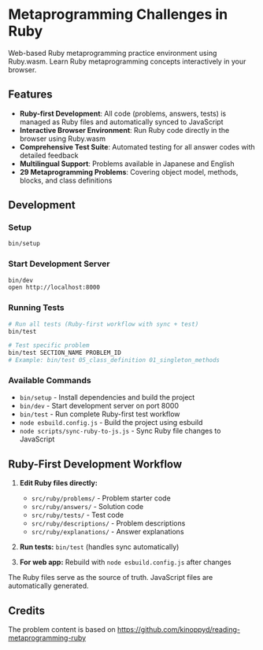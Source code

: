 # Metaprogramming Challenges in Ruby

Web-based Ruby metaprogramming practice environment using Ruby.wasm. Learn Ruby metaprogramming concepts interactively in your browser.

## Features

- **Ruby-first Development**: All code (problems, answers, tests) is managed as Ruby files and automatically synced to JavaScript
- **Interactive Browser Environment**: Run Ruby code directly in the browser using Ruby.wasm
- **Comprehensive Test Suite**: Automated testing for all answer codes with detailed feedback
- **Multilingual Support**: Problems available in Japanese and English
- **29 Metaprogramming Problems**: Covering object model, methods, blocks, and class definitions

## Development

### Setup

```sh
bin/setup
```

### Start Development Server

```sh
bin/dev
open http://localhost:8000
```

### Running Tests

```sh
# Run all tests (Ruby-first workflow with sync + test)
bin/test

# Test specific problem
bin/test SECTION_NAME PROBLEM_ID
# Example: bin/test 05_class_definition 01_singleton_methods
```

### Available Commands

- `bin/setup` - Install dependencies and build the project
- `bin/dev` - Start development server on port 8000
- `bin/test` - Run complete Ruby-first test workflow
- `node esbuild.config.js` - Build the project using esbuild
- `node scripts/sync-ruby-to-js.js` - Sync Ruby file changes to JavaScript

## Ruby-First Development Workflow

1. **Edit Ruby files directly:**
   - `src/ruby/problems/` - Problem starter code
   - `src/ruby/answers/` - Solution code
   - `src/ruby/tests/` - Test code
   - `src/ruby/descriptions/` - Problem descriptions
   - `src/ruby/explanations/` - Answer explanations

2. **Run tests:** `bin/test` (handles sync automatically)

3. **For web app:** Rebuild with `node esbuild.config.js` after changes

The Ruby files serve as the source of truth. JavaScript files are automatically generated.

## Credits

The problem content is based on https://github.com/kinoppyd/reading-metaprogramming-ruby



